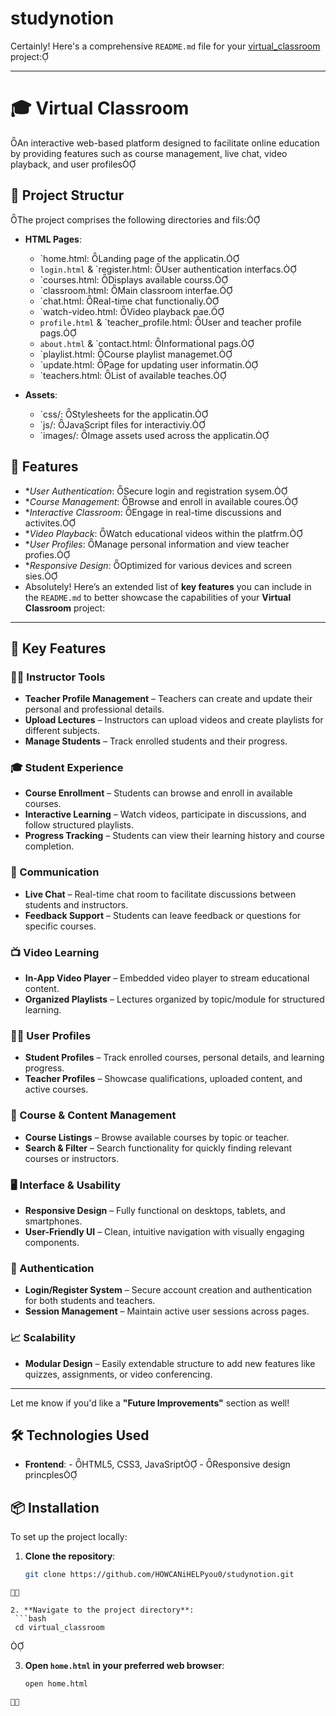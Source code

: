# studynotion
Certainly! Here's a comprehensive `README.md` file for your [virtual_classroom](https://github.com/HOWCANiHELPyou0/virtual_classroom) project:

---

# 🎓 Virtual Classroom
An interactive web-based platform designed to facilitate online education by providing features such as course management, live chat, video playback, and user profiles



## 📁 Project Structur

The project comprises the following directories and fils:

- **HTML Pages**:
  - `home.html: Landing page of the applicatin.
  - `login.html` & `register.html: User authentication interfacs.
  - `courses.html: Displays available courss.
  - `classroom.html: Main classroom interfae.
  - `chat.html: Real-time chat functionaliy.
  - `watch-video.html: Video playback pae.
  - `profile.html` & `teacher_profile.html: User and teacher profile pags.
  - `about.html` & `contact.html: Informational pags.
  - `playlist.html: Course playlist managemet.
  - `update.html: Page for updating user informatin.
  - `teachers.html: List of available teaches.

- **Assets**:
  - `css/: Stylesheets for the applicatin.
  - `js/: JavaScript files for interactiviy.
  - `images/: Image assets used across the applicatin.

## 🚀 Features

- **User Authentication*: Secure login and registration sysem.
- **Course Management*: Browse and enroll in available coures.
- **Interactive Classroom*: Engage in real-time discussions and activites.
- **Video Playback*: Watch educational videos within the platfrm.
- **User Profiles*: Manage personal information and view teacher profies.
- **Responsive Design*: Optimized for various devices and screen sies.
- Absolutely! Here’s an extended list of **key features** you can include in the `README.md` to better showcase the capabilities of your **Virtual Classroom** project:

---

## 🚀 Key Features

### 👨‍🏫 Instructor Tools
- **Teacher Profile Management** – Teachers can create and update their personal and professional details.
- **Upload Lectures** – Instructors can upload videos and create playlists for different subjects.
- **Manage Students** – Track enrolled students and their progress.

### 🎓 Student Experience
- **Course Enrollment** – Students can browse and enroll in available courses.
- **Interactive Learning** – Watch videos, participate in discussions, and follow structured playlists.
- **Progress Tracking** – Students can view their learning history and course completion.

### 💬 Communication
- **Live Chat** – Real-time chat room to facilitate discussions between students and instructors.
- **Feedback Support** – Students can leave feedback or questions for specific courses.

### 📺 Video Learning
- **In-App Video Player** – Embedded video player to stream educational content.
- **Organized Playlists** – Lectures organized by topic/module for structured learning.

### 🧑‍💼 User Profiles
- **Student Profiles** – Track enrolled courses, personal details, and learning progress.
- **Teacher Profiles** – Showcase qualifications, uploaded content, and active courses.

### 📂 Course & Content Management
- **Course Listings** – Browse available courses by topic or teacher.
- **Search & Filter** – Search functionality for quickly finding relevant courses or instructors.

### 🖥️ Interface & Usability
- **Responsive Design** – Fully functional on desktops, tablets, and smartphones.
- **User-Friendly UI** – Clean, intuitive navigation with visually engaging components.

### 🔐 Authentication
- **Login/Register System** – Secure account creation and authentication for both students and teachers.
- **Session Management** – Maintain active user sessions across pages.

### 📈 Scalability
- **Modular Design** – Easily extendable structure to add new features like quizzes, assignments, or video conferencing.

---

Let me know if you'd like a **"Future Improvements"** section as well!

## 🛠️ Technologies Used

- **Frontend**:  - HTML5, CSS3, JavaSript  - Responsive design princples


## 📦 Installation

To set up the project locally:

1. **Clone the repository**:
   ```bash
   git clone https://github.com/HOWCANiHELPyou0/studynotion.git
  ```


2. **Navigate to the project directory**:
   ```bash
   cd virtual_classroom
  ```


3. **Open `home.html` in your preferred web browser**:
   ```bash
   open home.html
  ```





